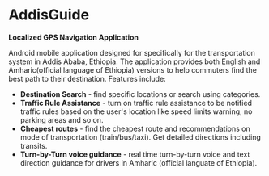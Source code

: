 # AddisGuide

**Localized GPS Navigation Application**

Android mobile application designed for specifically for the transportation system in Addis Ababa, Ethiopia. 
The application provides both English and Amharic(official language of Ethiopia) versions to help 
commuters find the best path to their destination. Features include:
* **Destination Search** - find specific locations or search using categories.
* **Traffic Rule Assistance** - turn on traffic rule assistance to be notified traffic rules based on the user's location like 
                          speed limits warning, no parking areas and so on.
* **Cheapest routes** - find the cheapest route and recommendations on mode of transportation (train/bus/taxi). Get detailed directions including transits. 
* **Turn-by-Turn voice guidance** - real time turn-by-turn voice and text direction guidance for drivers in Amharic (official languate of Ethiopia). 


